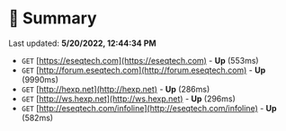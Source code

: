 # 📖 Summary
Last updated: **5/20/2022, 12:44:34 PM**

- `GET` [https://eseqtech.com](https://eseqtech.com) - **Up** (553ms)
- `GET` [http://forum.eseqtech.com](http://forum.eseqtech.com) - **Up** (9990ms)
- `GET` [http://hexp.net](http://hexp.net) - **Up** (286ms)
- `GET` [http://ws.hexp.net](http://ws.hexp.net) - **Up** (296ms)
- `GET` [http://eseqtech.com/infoline](http://eseqtech.com/infoline) - **Up** (582ms)
